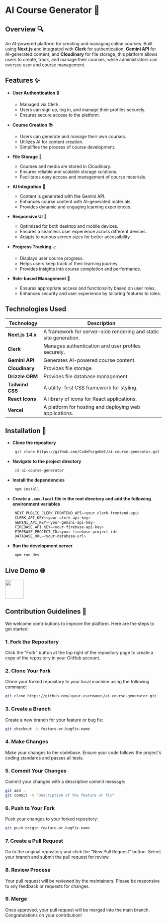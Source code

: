 # AI Course Generator :rocket:

## Overview :mag:

An AI-powered platform for creating and managing online courses. Built using **Next.js** and integrated with **Clerk** for authentication, **Gemini API** for AI-generated content, and **Cloudinary** for file storage, this platform allows users to create, track, and manage their courses, while administrators can oversee user and course management.

## Features :sparkles:

- **User Authentication** :lock:

  - Managed via Clerk.
  - Users can sign up, log in, and manage their profiles securely.
  - Ensures secure access to the platform.

- **Course Creation** :books:

  - Users can generate and manage their own courses.
  - Utilizes AI for content creation.
  - Simplifies the process of course development.

- **File Storage** :floppy_disk:

  - Courses and media are stored in Cloudinary.
  - Ensures reliable and scalable storage solutions.
  - Facilitates easy access and management of course materials.

- **AI Integration** :robot:

  - Content is generated with the Gemini API.
  - Enhances course content with AI-generated materials.
  - Provides dynamic and engaging learning experiences.

- **Responsive UI** :iphone:

  - Optimized for both desktop and mobile devices.
  - Ensures a seamless user experience across different devices.
  - Adapts to various screen sizes for better accessibility.

- **Progress Tracking** :chart_with_upwards_trend:

  - Displays user course progress.
  - Helps users keep track of their learning journey.
  - Provides insights into course completion and performance.

- **Role-based Management** :busts_in_silhouette:
  - Ensures appropriate access and functionality based on user roles.
  - Enhances security and user experience by tailoring features to roles.

## Technologies Used

| Technology       | Description                                                       |
| ---------------- | ----------------------------------------------------------------- |
| **Next.js 14.x** | A framework for server-side rendering and static site generation. |
| **Clerk**        | Manages authentication and user profiles securely.                |
| **Gemini API**   | Generates AI-powered course content.                              |
| **Cloudinary**   | Provides file storage.                                            |
| **Drizzle ORM**  | Provides file database management.                                |
| **Tailwind CSS** | A utility-first CSS framework for styling.                        |
| **React Icons**  | A library of icons for React applications.                        |
| **Vercel**       | A platform for hosting and deploying web applications.            |

## Installation :wrench:

- **Clone the repository**

  ```bash
   git clone https://github.com/CodeForgeNet/ai-course-generator.git
  ```

- **Navigate to the project directory**

  ```bash
   cd ai-course-generator
  ```

- **Install the dependencies**

  ```bash
   npm install
  ```

- **Create a `.env.local` file in the root directory and add the following environment variables**

  ```javascript
   NEXT_PUBLIC_CLERK_FRONTEND_API=<your-clerk-frontend-api>
   CLERK_API_KEY=<your-clerk-api-key>
   GEMINI_API_KEY=<your-gemini-api-key>
   FIREBASE_API_KEY=<your-firebase-api-key>
   FIREBASE_PROJECT_ID=<your-firebase-project-id>
   DATABASE_URL=<your-database-url>
  ```

- **Run the development server**

  ```bash
   npm run dev
  ```

## Live Demo :globe_with_meridians:

<a href="https://ai-course-generator-alpha.vercel.app/">
    <img height="60" src="https://cdn.jsdelivr.net/gh/devicons/devicon@latest/icons/chrome/chrome-original.svg" />
</a>

## Contribution Guidelines :raising_hand:

We welcome contributions to improve the platform. Here are the steps to get started:

### 1. Fork the Repository

Click the "Fork" button at the top right of the repository page to create a copy of the repository in your GitHub account.

### 2. Clone Your Fork

Clone your forked repository to your local machine using the following command:

```bash
git clone https://github.com/<your-username>/ai-course-generator.git
```

### 3. Create a Branch

Create a new branch for your feature or bug fix:

```bash
git checkout -b feature-or-bugfix-name
```

### 4. Make Changes

Make your changes to the codebase. Ensure your code follows the project's coding standards and passes all tests.

### 5. Commit Your Changes

Commit your changes with a descriptive commit message:

```bash
git add .
git commit -m "Description of the feature or fix"
```

### 6. Push to Your Fork

Push your changes to your forked repository:

```bash
git push origin feature-or-bugfix-name
```

### 7. Create a Pull Request

Go to the original repository and click the "New Pull Request" button. Select your branch and submit the pull request for review.

### 8. Review Process

Your pull request will be reviewed by the maintainers. Please be responsive to any feedback or requests for changes.

### 9. Merge

Once approved, your pull request will be merged into the main branch. Congratulations on your contribution!
